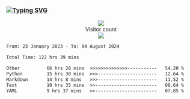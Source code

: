 ### <a href="https://git.io/typing-svg"><img src="https://readme-typing-svg.herokuapp.com?font=Fira+Code&pause=1000&width=435&lines=+Hi+%F0%9F%91%8B+There+is+Chenghow" alt="Typing SVG" /></a>
<p align="center"> 
  <img src="https://github-readme-stats.vercel.app/api?username=chenghow&show_icons=true"><br>
  Visitor count<br>
  <img src="https://profile-counter.glitch.me/chenghow/count.svg">
</p>

<!--START_SECTION:waka-->

```txt
From: 23 January 2023 - To: 04 August 2024

Total Time: 122 hrs 39 mins

Other          66 hrs 28 mins  >>>>>>>>>>>>>>-----------   54.20 %
Python         15 hrs 30 mins  >>>----------------------   12.64 %
Markdown       14 hrs 8 mins   >>>----------------------   11.52 %
Text           10 hrs 35 mins  >>-----------------------   08.64 %
YAML           9 hrs 37 mins   >>-----------------------   07.85 %
```

<!--END_SECTION:waka-->
